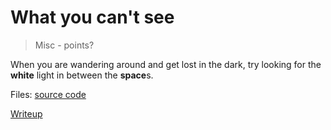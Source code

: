 # What you can't see
> Misc - points?

When you are wandering around and get lost in the dark, try looking for the <b>white</b> light in between the <b>space</b>s.

Files: 
[source code](./scr/)

[Writeup](./writeup) 

